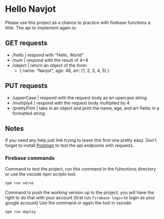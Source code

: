 # Hello Navjot

Please use this project as a chance to practice with firebase functions a little. The api to implement again is:

## GET requests

- /hello | respond with "Hello, World"
- /num | respond with the result of 4+4
- /object | return an object of the form:
	- { name: "Navjot", age: 48, arr: [1, 2, 3, 4, 5] }

## PUT requests

- /upperCase | respond with the request body as an upercase string
- /multiply4 | respond with the request body multiplied by 4
- /prettyPrint | take in an object and print the name, age, and arr fields in a formatted string

## Notes

If you need any help just lmk trying to leave this first one pretty easy. Don't forget to install [Postman](https://www.postman.com/) to test the api endpoints with requests.

### Firebase commands

Command to test the project, run this command in the fuhnctions directory or use the vscode npm scripts tool.
```bash
npm run serve
```

Command to push the working version up to the project, you will have the right to do that with your account (first run `firebase login` to login as your google account) Use the command or again the tool in vscode.
```bash
npm run deploy
```
